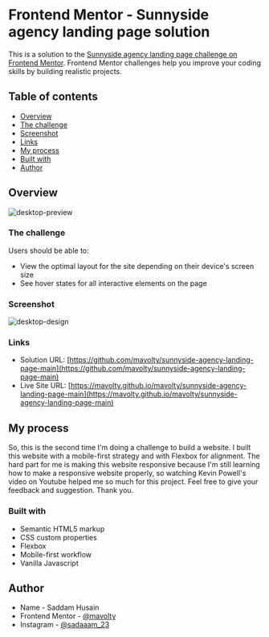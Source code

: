 # Frontend Mentor - Sunnyside agency landing page solution

This is a solution to the [Sunnyside agency landing page challenge on Frontend Mentor](https://www.frontendmentor.io/challenges/sunnyside-agency-landing-page-7yVs3B6ef). Frontend Mentor challenges help you improve your coding skills by building realistic projects.

## Table of contents

- [Overview](#overview)
- [The challenge](#the-challenge)
- [Screenshot](#screenshot)
- [Links](#links)
- [My process](#my-process)
- [Built with](#built-with)
- [Author](#author)

## Overview

![desktop-preview](https://user-images.githubusercontent.com/84927682/121898650-cf5bae00-cd4d-11eb-8724-6352619ee21c.jpg)

### The challenge

Users should be able to:

- View the optimal layout for the site depending on their device's screen size
- See hover states for all interactive elements on the page

### Screenshot

![desktop-design](https://user-images.githubusercontent.com/84927682/121898787-f619e480-cd4d-11eb-94bc-1e320ae1cbc0.jpg)

### Links

- Solution URL: [https://github.com/mavolty/sunnyside-agency-landing-page-main](https://github.com/mavolty/sunnyside-agency-landing-page-main)
- Live Site URL: [https://mavolty.github.io/mavolty/sunnyside-agency-landing-page-main](https://mavolty.github.io/mavolty/sunnyside-agency-landing-page-main)

## My process

So, this is the second time I'm doing a challenge to build a website. I built this website with a mobile-first strategy and with Flexbox for alignment. The hard part for me is making this website responsive because I'm still learning how to make a responsive website properly, so watching Kevin Powell's video on Youtube helped me so much for this project. Feel free to give your feedback and suggestion. Thank you.

### Built with

- Semantic HTML5 markup
- CSS custom properties
- Flexbox
- Mobile-first workflow
- Vanilla Javascript

## Author

- Name - Saddam Husain
- Frontend Mentor - [@mavolty](https://www.frontendmentor.io/profile/mavolty)
- Instagram - [@sadaaam_23](https://www.instagram.com/sadaaam23/)
